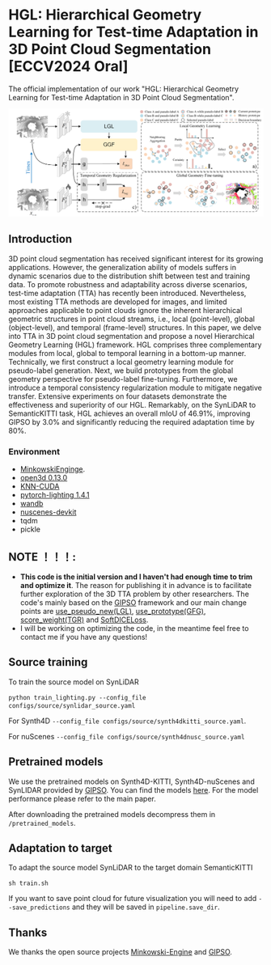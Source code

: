 # **HGL: Hierarchical Geometry Learning for Test-time Adaptation in 3D Point Cloud Segmentation [ECCV2024 Oral]**

The official implementation of our work "HGL: Hierarchical Geometry Learning for Test-time Adaptation in 3D Point Cloud Segmentation".

![image](https://github.com/tpzou/HGL/blob/master/pic/fig_framework1.png)

## Introduction
3D point cloud segmentation has received significant interest for its growing applications. However, the generalization ability of models suffers in dynamic scenarios due to the distribution shift between test and training data. To promote robustness and adaptability across diverse scenarios, test-time adaptation (TTA) has recently been introduced. Nevertheless, most existing TTA methods are developed for images, and limited approaches applicable to point clouds ignore the inherent hierarchical geometric structures in point cloud streams, i.e., local (point-level), global (object-level), and temporal (frame-level) structures. In this paper, we delve into TTA in 3D point cloud segmentation and propose a novel Hierarchical Geometry Learning (HGL) framework. HGL comprises three complementary modules from local, global to temporal learning in a bottom-up manner. Technically, we first construct a local geometry learning module for pseudo-label generation. Next, we build prototypes from the global geometry perspective for pseudo-label fine-tuning. Furthermore, we introduce a temporal consistency regularization module to mitigate negative transfer. Extensive experiments on four datasets demonstrate the effectiveness and superiority of our HGL. Remarkably, on the SynLiDAR to SemanticKITTI task, HGL achieves an overall mIoU of 46.91\%, improving GIPSO by 3.0\% and significantly reducing the required adaptation time by 80\%.

### Environment
- [MinkowskiEnginge](https://github.com/NVIDIA/MinkowskiEngine).
- [open3d 0.13.0](http://www.open3d.org)
- [KNN-CUDA](https://github.com/unlimblue/KNN_CUDA)
- [pytorch-lighting 1.4.1](https://www.pytorchlightning.ai)
- [wandb](https://docs.wandb.ai/quickstart)
- [nuscenes-devkit](https://github.com/nutonomy/nuscenes-devkit)
- tqdm
- pickle

## NOTE ！！！:
- __This code is the initial version and I haven't had enough time to trim and optimize it__. The reason for publishing it in advance is to facilitate further exploration of the 3D TTA problem by other researchers. The code's mainly based on the [GIPSO](https://github.com/saltoricristiano/gipso-sfouda) framework and our main change points are [use_pseudo_new(LGL)](https://github.com/tpzou/HGL/blob/91523a12301c38cc8f436fd5a07ac0ee866d0685/pipelines/adaptation_online_single.py#L566), [use_prototype(GFG)](https://github.com/tpzou/HGL/blob/91523a12301c38cc8f436fd5a07ac0ee866d0685/pipelines/adaptation_online_single.py#L709C26-L709C39), [score_weight(TGR)](https://github.com/tpzou/HGL/blob/91523a12301c38cc8f436fd5a07ac0ee866d0685/pipelines/adaptation_online_single.py#L840C34-L840C46) and [SoftDICELoss](https://github.com/tpzou/HGL/blob/91523a12301c38cc8f436fd5a07ac0ee866d0685/utils/losses.py#L120C7-L120C19).
- I will be working on optimizing the code, in the meantime feel free to contact me if you have any questions!

## Source training

To train the source model on SynLiDAR
```
python train_lighting.py --config_file configs/source/synlidar_source.yaml
```
For Synth4D   ``--config_file configs/source/synth4dkitti_source.yaml``.

For nuScenes ``--config_file configs/source/synth4dnusc_source.yaml``

## Pretrained models

We use the pretrained models on Synth4D-KITTI, Synth4D-nuScenes and SynLIDAR provided by [GIPSO](https://github.com/saltoricristiano/gipso-sfouda). You can find the models [here](https://drive.google.com/file/d/1gT6KN1pYWj800qX54jAjWl5VGrHs8Owc/view?usp=sharing).
For the model performance please refer to the main paper.

After downloading the pretrained models decompress them in ```/pretrained_models```.


## Adaptation to target

To adapt the source model SynLiDAR to the target domain SemanticKITTI

```
sh train.sh
``` 
If you want to save point cloud for future visualization you will need to add ``--save_predictions`` and they will be saved in ```pipeline.save_dir```. 

## Thanks
We thanks the open source projects [Minkowski-Engine](https://github.com/NVIDIA/MinkowskiEngine) and [GIPSO](https://github.com/saltoricristiano/gipso-sfouda).






